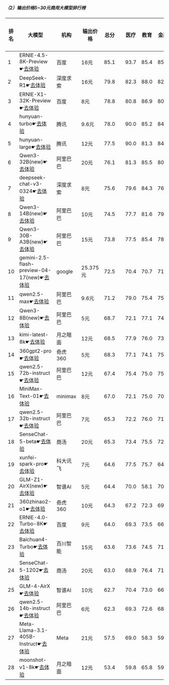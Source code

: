 ##### （2）输出价格5~30元商用大模型排行榜
|排名|大模型|机构|输出价格|总分| |医疗|教育|金融|法律|行政公务|心理健康|推理与数学计算|语言与指令遵从|
|---|-----|---|-------|---|-|----|---|---|---|------|-------|-----------|------------|
|1|ERNIE-4.5-8K-Preview☛[去体验](https://nonelinear.com/static/modelcompare.html?type=proprietary)|百度|16元|85.1| |        93.7|85.4|85.2|90.6|        87.0|75.2|        78.5|85.0|
|2|DeepSeek-R1☛[去体验](https://nonelinear.com/static/modelcompare.html?type=open-source)|深度求索|16元|79.8| |        82.3|88.0|82.9|73.8|        83.0|61.5|        83.2|83.5|
|3|ERNIE-X1-32K-Preview☛[去体验](https://nonelinear.com/static/modelcompare.html?type=proprietary)|百度|8元|78.8| |        80.8|86.9|80.2|77.8|        80.0|66.7|        75.2|82.7|
|4|hunyuan-turbo☛[去体验](https://nonelinear.com/static/modelcompare.html?type=proprietary)|腾讯|9.6元|78.0| |        90.0|85.2|84.8|75.0|        71.7|71.8|        64.0|81.9|
|5|hunyuan-large☛[去体验](https://nonelinear.com/static/modelcompare.html?type=open-source)|腾讯|12元|77.5| |        90.0|81.3|84.6|82.4|        70.4|73.2|        60.0|78.0|
|6|Qwen3-32B(new)☛[去体验](https://nonelinear.com/static/modelcompare.html?type=open-source)|阿里巴巴|20元|76.1| |        81.3|85.5|80.9|64.5|        73.3|68.3|        79.6|75.6|
|7|deepseek-chat-v3-0324☛[去体验](https://nonelinear.com/static/modelcompare.html?type=open-source)|深度求索|8元|75.6| |        79.6|84.3|76.1|61.7|        81.2|64.6|        73.8|83.7|
|8|Qwen3-14B(new)☛[去体验](https://nonelinear.com/static/modelcompare.html?type=open-source)|阿里巴巴|10元|74.5| |        77.7|81.6|79.6|62.2|        73.3|63.4|        79.7|78.6|
|9|Qwen3-30B-A3B(new)☛[去体验](https://nonelinear.com/static/modelcompare.html?type=open-source)|阿里巴巴|15元|73.8| |        77.5|85.4|78.6|51.1|        66.7|68.3|        81.7|80.7|
|10|gemini-2.5-flash-preview-04-17(new)☛[去体验](https://nonelinear.com/static/modelcompare.html?type=proprietary)|google|25.375元|72.5| |        70.4|70.7|71.5|62.2|        76.7|65.0|        82.7|80.5|
|11|qwen2.5-max☛[去体验](https://nonelinear.com/static/modelcompare.html?type=proprietary)|阿里巴巴|9.6元|71.2| |        79.0|75.4|75.0|59.5|        71.2|62.6|        66.1|80.7|
|12|Qwen3-8B(new)☛[去体验](https://nonelinear.com/static/modelcompare.html?type=open-source)|阿里巴巴|5元|68.7| |        72.1|77.1|74.0|54.4|        53.3|65.8|        74.4|78.8|
|13|kimi-latest-8k☛[去体验](https://nonelinear.com/static/modelcompare.html?type=proprietary)|月之暗面|12元|68.5| |        77.9|76.0|73.3|60.8|        64.0|59.0|        62.8|74.1|
|14|360gpt2-pro☛[去体验](https://nonelinear.com/static/modelcompare.html?type=proprietary)|奇虎360|5元|68.3| |        77.1|74.1|75.4|50.8|        66.5|62.0|        63.3|77.2|
|15|qwen2.5-72b-instruct☛[去体验](https://nonelinear.com/static/modelcompare.html?type=open-source)|阿里巴巴|12元|67.4| |        75.4|75.0|75.6|51.6|        67.0|59.5|        61.7|73.6|
|16|MiniMax-Text-01☛[去体验](https://nonelinear.com/static/modelcompare.html?type=open-source)|minimax|8元|67.0| |        72.1|75.0|70.0|50.7|        71.0|57.8|        60.0|79.1|
|17|qwen2.5-32b-instruct☛[去体验](https://nonelinear.com/static/modelcompare.html?type=open-source)|阿里巴巴|7元|65.3| |        72.2|76.0|71.8|50.8|        64.5|57.8|        54.9|74.1|
|18|SenseChat-5-beta☛[去体验](https://nonelinear.com/static/modelcompare.html?type=proprietary)|商汤|20元|65.3| |        73.4|75.5|72.2|45.3|        62.0|56.2|        63.5|73.8|
|19|xunfei-spark-pro☛[去体验](https://nonelinear.com/static/modelcompare.html?type=proprietary)|科大讯飞|7元|64.6| |        77.5|75.7|64.2|56.9|        57.5|57.8|        55.0|72.5|
|20|GLM-Z1-AirX(new)☛[去体验](https://nonelinear.com/static/modelcompare.html?type=proprietary)|智谱AI|5元|64.4| |        70.0|58.1|70.1|58.9|        60.0|58.3|        64.0|75.8|
|21|360zhinao2-o1☛[去体验](https://nonelinear.com/static/modelcompare.html?type=proprietary)|奇虎360|10元|64.3| |        67.2|72.3|69.5|45.3|        68.4|50.2|        69.7|71.5|
|22|ERNIE-4.0-Turbo-8K☛[去体验](https://nonelinear.com/static/modelcompare.html?type=proprietary)|百度|9元|64.0| |        69.3|73.5|66.1|58.4|        70.0|38.0|        55.6|81.2|
|23|Baichuan4-Turbo☛[去体验](https://nonelinear.com/static/modelcompare.html?type=proprietary)|百川智能|15元|63.6| |        73.6|74.5|71.5|45.3|        62.0|57.8|        52.8|71.0|
|24|SenseChat-5-1202☛[去体验](https://nonelinear.com/static/modelcompare.html?type=proprietary)|商汤|20元|63.0| |        68.9|76.4|71.1|47.1|        54.0|52.5|        58.7|75.4|
|25|GLM-4-AirX☛[去体验](https://nonelinear.com/static/modelcompare.html?type=proprietary)|智谱AI|10元|62.7| |        70.4|73.0|66.8|45.8|        68.5|57.5|        44.7|74.6|
|26|qwen2.5-14b-instruct☛[去体验](https://nonelinear.com/static/modelcompare.html?type=open-source)|阿里巴巴|6元|62.3| |        69.3|72.6|68.0|45.4|        61.0|56.1|        53.1|73.0|
|27|Meta-Llama-3.1-405B-Instruct☛[去体验](https://nonelinear.com/static/modelcompare.html?type=open-source)|Meta|21元|57.5| |        69.0|58.3|59.3|34.7|        59.0|53.9|        53.6|72.6|
|28|moonshot-v1-8k☛[去体验](https://nonelinear.com/static/modelcompare.html?type=proprietary)|月之暗面|12元|53.4| |        59.8|65.8|59.4|32.2|        42.0|47.0|        51.3|69.7|
    
